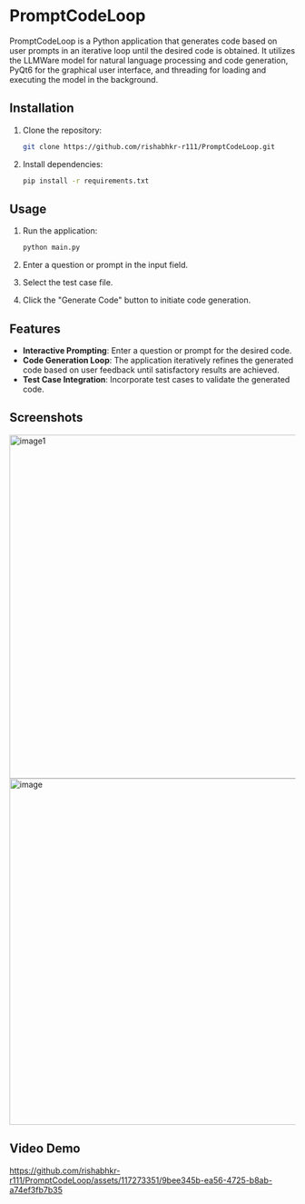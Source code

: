 # PromptCodeLoop

PromptCodeLoop is a Python application that generates code based on user prompts in an iterative loop until the desired code is obtained. It utilizes the LLMWare model for natural language processing and code generation, PyQt6 for the graphical user interface, and threading for loading and executing the model in the background.

## Installation

1. Clone the repository:

    ```bash
    git clone https://github.com/rishabhkr-r111/PromptCodeLoop.git
    ```

2. Install dependencies:

    ```bash
    pip install -r requirements.txt
    ```

## Usage

1. Run the application:

    ```bash
    python main.py
    ```

2. Enter a question or prompt in the input field.
3. Select the test case file.
4. Click the "Generate Code" button to initiate code generation.

## Features

- **Interactive Prompting**: Enter a question or prompt for the desired code.
- **Code Generation Loop**: The application iteratively refines the generated code based on user feedback until satisfactory results are achieved.
- **Test Case Integration**: Incorporate test cases to validate the generated code.

## Screenshots

<img width="605" alt="image1" src="https://github.com/rishabhkr-r111/PromptCodeLoop/assets/117273351/6a35121c-2d66-4d94-966f-d795068ae39d">

<img width="610" alt="image" src="https://github.com/rishabhkr-r111/PromptCodeLoop/assets/117273351/21c68ea9-5ed5-4bbf-b8f3-a706eafb59da">

## Video Demo

https://github.com/rishabhkr-r111/PromptCodeLoop/assets/117273351/9bee345b-ea56-4725-b8ab-a74ef3fb7b35




